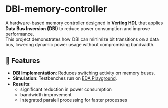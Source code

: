# DBI-memory-controller
A hardware-based memory controller designed in **Verilog HDL** that applies **Data Bus Inversion (DBI)** to reduce power consumption and improve performance.  
This project demonstrates how DBI can minimize bit transitions on a data bus, lowering dynamic power usage without compromising bandwidth.

## 📌 Features
- **DBI Implementation**: Reduces switching activity on memory buses.  
- **Simulation**: Testbenches run on [EDA Playground](https://www.edaplayground.com/).  
- **Results**:  
  - significant reduction in power consumption  
  - bandwidth improvement  
  - Integrated paralell processing for faster processes 
